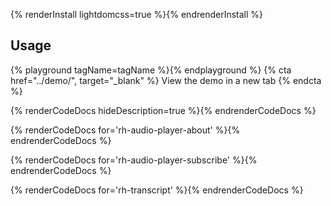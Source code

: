 {% renderInstall lightdomcss=true %}{% endrenderInstall %}

## Usage
{% playground tagName=tagName %}{% endplayground %}
{% cta href="../demo/", target="_blank" %}
View the demo in a new tab
{% endcta %}

{% renderCodeDocs hideDescription=true %}{% endrenderCodeDocs %}

{% renderCodeDocs for='rh-audio-player-about' %}{% endrenderCodeDocs %}

{% renderCodeDocs for='rh-audio-player-subscribe' %}{% endrenderCodeDocs %}

{% renderCodeDocs for='rh-transcript' %}{% endrenderCodeDocs %}

